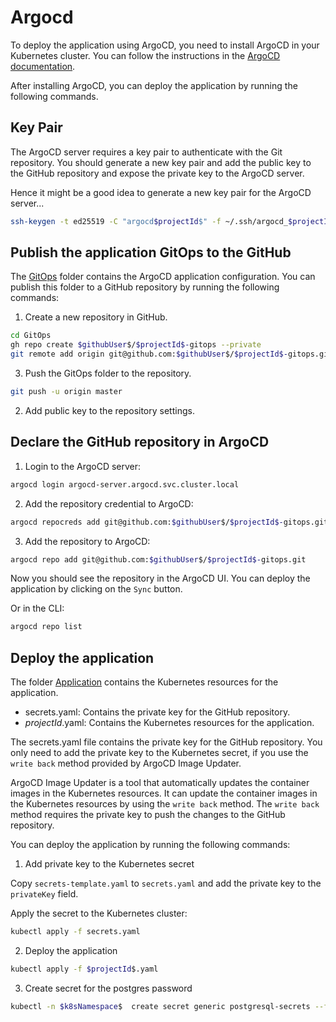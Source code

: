 # Argocd

To deploy the application using ArgoCD, you need to install ArgoCD in your Kubernetes cluster. You can follow the instructions in the [ArgoCD documentation](https://argoproj.github.io/argo-cd/getting_started/).

After installing ArgoCD, you can deploy the application by running the following commands.

## Key Pair

The ArgoCD server requires a key pair to authenticate with the Git repository. You should generate a new key pair and add the public key to the GitHub repository and expose the private key to the ArgoCD server.

Hence it might be a good idea to generate a new key pair for the ArgoCD server...

```bash
ssh-keygen -t ed25519 -C "argocd$projectId$" -f ~/.ssh/argocd_$projectId$_ed25519
```

## Publish the application GitOps to the GitHub

The [GitOps](GitOps/) folder contains the ArgoCD application configuration. You can publish this folder to a GitHub repository by running the following commands:

1. Create a new repository in GitHub.
```bash
cd GitOps
gh repo create $githubUser$/$projectId$-gitops --private
git remote add origin git@github.com:$githubUser$/$projectId$-gitops.git
```
    
3. Push the GitOps folder to the repository.
```bash
git push -u origin master
```

2. Add public key to the repository settings.



## Declare the GitHub repository in ArgoCD

1. Login to the ArgoCD server:
```bash
argocd login argocd-server.argocd.svc.cluster.local
```
2. Add the repository credential to ArgoCD:
```bash
argocd repocreds add git@github.com:$githubUser$/$projectId$-gitops.git --ssh-private-key-path ~/.ssh/argocd_$projectId$_ed25519
```

3. Add the repository to ArgoCD:
```bash
argocd repo add git@github.com:$githubUser$/$projectId$-gitops.git
```

Now you should see the repository in the ArgoCD UI. You can deploy the application by clicking on the `Sync` button.

Or in the CLI:
```bash
argocd repo list
```



## Deploy the application

The folder [Application](Application/) contains the Kubernetes resources for the application.

* secrets.yaml: Contains the private key for the GitHub repository.
* $projectId$.yaml: Contains the Kubernetes resources for the application.

The secrets.yaml file contains the private key for the GitHub repository. You only need to add the private key to the Kubernetes secret, if you use the `write back` method provided by ArgoCD Image Updater.

ArgoCD Image Updater is a tool that automatically updates the container images in the Kubernetes resources. It can update the container images in the Kubernetes resources by using the `write back` method. The `write back` method requires the private key to push the changes to the GitHub repository.

You can deploy the application by running the following commands:

1. Add private key to the Kubernetes secret

Copy `secrets-template.yaml` to `secrets.yaml` and add the private key to the `privateKey` field.

Apply the secret to the Kubernetes cluster:

```bash
kubectl apply -f secrets.yaml
```
2. Deploy the application

```bash
kubectl apply -f $projectId$.yaml
```

3. Create secret for the postgres password

```bash
kubectl -n $k8sNamespace$  create secret generic postgresql-secrets --from-literal=POSTGRES_PASSWORD=*************
```